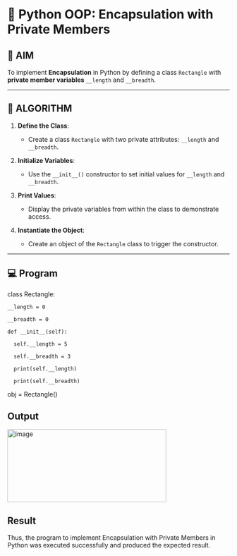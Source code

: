 # 🐍 Python OOP: Encapsulation with Private Members

## 🎯 AIM

To implement **Encapsulation** in Python by defining a class `Rectangle` with **private member variables** `__length` and `__breadth`.

---

## 🧠 ALGORITHM

1. **Define the Class**:
   - Create a class `Rectangle` with two private attributes: `__length` and `__breadth`.

2. **Initialize Variables**:
   - Use the `__init__()` constructor to set initial values for `__length` and `__breadth`.

3. **Print Values**:
   - Display the private variables from within the class to demonstrate access.

4. **Instantiate the Object**:
   - Create an object of the `Rectangle` class to trigger the constructor.

---

## 💻 Program
class Rectangle:

    __length = 0 
    
    __breadth = 0
    
    def __init__(self):
    
      self.__length = 5
      
      self.__breadth = 3
      
      print(self.__length)
      
      print(self.__breadth)
   
obj = Rectangle()
## Output
<img width="360" height="165" alt="image" src="https://github.com/user-attachments/assets/3725e9cb-efc3-4df2-8cc2-a4b868494911" />

## Result
Thus, the program to implement Encapsulation with Private Members in Python was executed successfully and produced the expected result.
